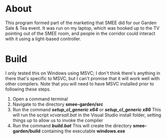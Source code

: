 # About
This program formed part of the marketing that SMEE did for our Garden Sale & Tea event. It was run on my laptop, which was hooked up to the TV pointing out of the SMEE room, and people in the corridor could interact with it using a light-based controller.

# Build
I only tested this on Windows using MSVC; I don't think there's anything in there that's specific to MSVC, but I can't promise that it will work well with other compilers.
Note that you will need to have MSVC installed prior to following these steps.
1. Open a command terminal
2. Navigate to the directory **smee-garden/src**
3. Run the command ***setup_cl_generic x64*** or ***setup_cl_generic x86***
	This will run the script *vcvarsall.bat* in the Visual Studio install folder, setting things up to allow us to invoke the compiler
4. Run the command ***build.bat***
	This will create the directory **smee-garden/build** containing the executable **windows.exe**